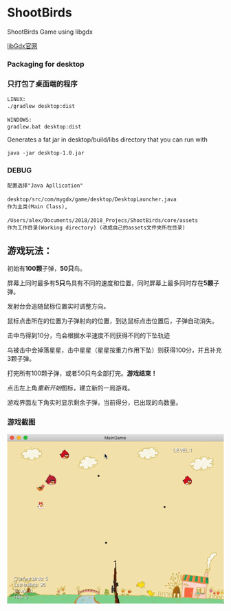 # ShootBirds
ShootBirds Game using libgdx


[libGdx官网](https://libgdx.badlogicgames.com/documentation/gettingstarted/Packaging.html)

### Packaging for desktop


### 只打包了桌面端的程序

```
LINUX:
./gradlew desktop:dist

WINDOWS:
gradlew.bat desktop:dist

```

Generates a fat jar in desktop/build/libs directory that you can run with


```
java -jar desktop-1.0.jar
```

### DEBUG
```
配置选择"Java Apllication"

desktop/src/com/mygdx/game/desktop/DesktopLauncher.java
作为主类(Main Class),

/Users/alex/Documents/2018/2018_Projecs/ShootBirds/core/assets
作为工作目录(Working directory) (改成自己的assets文件夹所在目录)
``` 

## 游戏玩法：
初始有**100颗**子弹，**50只**鸟。

屏幕上同时最多有**5只**鸟具有不同的速度和位置，同时屏幕上最多同时存在**5颗**子弹。

发射台会追随鼠标位置实时调整方向。

鼠标点击所在的位置为子弹射向的位置，到达鼠标点击位置后，子弹自动消失。

击中鸟得到10分，鸟会根据水平速度不同获得不同的下坠轨迹

鸟被击中会掉落星星，击中星星（星星按重力作用下坠）则获得100分，并且补充3颗子弹。

打完所有100颗子弹，或者50只鸟全部打完。**游戏结束！**

点击左上角*重新开始*图标，建立新的一局游戏。

游戏界面左下角实时显示剩余子弹，当前得分，已出现的鸟数量。

### 游戏截图

![gif](/成品jar包/shoot-birds.gif)

<!-- ![shoot-birds.gif](http://blog.nuptalex.xyz/shoot-birds.gif) -->